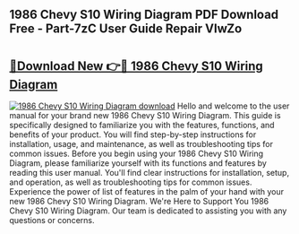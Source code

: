 ## 1986 Chevy S10 Wiring Diagram PDF Download Free - Part-7zC User Guide Repair VIwZo

# <h2><a href="http://dfq88m.blite.top/?on=1986+Chevy+S10+Wiring+Diagram">🔗Download New 👉🔴 1986 Chevy S10 Wiring Diagram</a></h2>

[![1986 Chevy S10 Wiring Diagram download](https://i.imgur.com/lujVjoI.png)](http://dfq88m.blite.top/?on=1986+Chevy+S10+Wiring+Diagram)
Hello and welcome to the user manual for your brand new 1986 Chevy S10 Wiring Diagram. This guide is specifically designed to familiarize you with the features, functions, and benefits of your product. You will find step-by-step instructions for installation, usage, and maintenance, as well as troubleshooting tips for common issues. Before you begin using your 1986 Chevy S10 Wiring Diagram, please familiarize yourself with its functions and features by reading this user manual. You'll find clear instructions for installation, setup, and operation, as well as troubleshooting tips for common issues. Experience the power of list of features in the palm of your hand with your new 1986 Chevy S10 Wiring Diagram. We're Here to Support You 1986 Chevy S10 Wiring Diagram. Our team is dedicated to assisting you with any questions or concerns.
